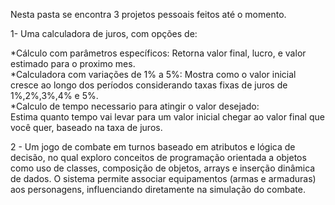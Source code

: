 Nesta pasta se encontra 3 projetos pessoais feitos até o momento.

1- Uma calculadora de juros, com opções de:

   *Cálculo com parâmetros específicos: 
       Retorna valor final, lucro, e valor estimado para o proximo mes.    
   *Calculadora com variações de 1% a 5%:
       Mostra como o valor inicial cresce ao longo dos períodos considerando taxas fixas de juros de 1%,2%,3%,4% e 5%.          
   *Calculo de tempo necessario para atingir o valor desejado:  
       Estima quanto tempo vai levar para um valor inicial chegar ao valor final que você quer, baseado na taxa de juros.

2 - Um jogo de combate em turnos baseado em atributos e lógica de decisão, no qual exploro conceitos de programação orientada a objetos como uso de classes, composição de objetos, arrays e inserção dinâmica de dados. O sistema permite associar equipamentos (armas e armaduras) aos personagens, influenciando diretamente na simulação do combate.
